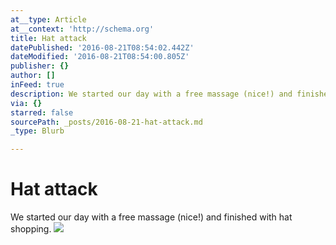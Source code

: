 ```yaml
---
at__type: Article
at__context: 'http://schema.org'
title: Hat attack
datePublished: '2016-08-21T08:54:02.442Z'
dateModified: '2016-08-21T08:54:00.805Z'
publisher: {}
author: []
inFeed: true
description: We started our day with a free massage (nice!) and finished with hat shopping.
via: {}
starred: false
sourcePath: _posts/2016-08-21-hat-attack.md
_type: Blurb

---
```

# Hat attack

We started our day with a free massage (nice!) and finished with hat shopping.
![](https://the-grid-user-content.s3-us-west-2.amazonaws.com/8994bfb4-4fa7-4d0f-99b8-faa4c93a7db4.jpg)